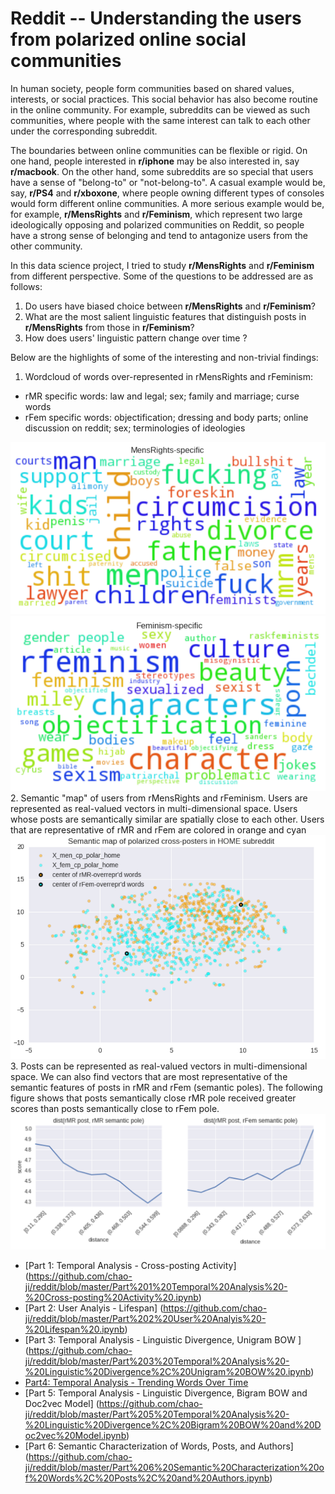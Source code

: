 # Reddit -- Understanding the users from polarized online social communities

In human society, people form communities based on shared values, interests, or social practices. This social behavior has also become routine in the online community. For example, subreddits can be viewed as such communities, where people with the same interest can talk to each other under the corresponding subreddit.

The boundaries between online communities can be flexible or rigid. On one hand, people interested in **r/iphone** may be also interested in, say **r/macbook**. On the other hand, some subreddits are so special that users have a sense of "belong-to" or "not-belong-to". A casual example would be, say, **r/PS4** and **r/xboxone**, where people owning different types of consoles would form different online communities. A more serious example would be, for example, **r/MensRights** and **r/Feminism**, which represent two large ideologically opposing and polarized communities on Reddit, so people have a strong sense of belonging and tend to antagonize users from the other community. 

In this data science project, I tried to study **r/MensRights** and **r/Feminism** from different perspective. Some of the questions to be addressed are as follows:

1. Do users have biased choice between **r/MensRights** and **r/Feminism**?
2. What are the most salient linguistic features that distinguish posts in **r/MensRights** from those in **r/Feminism**?
3. How does users' linguistic pattern change over time ?

Below are the highlights of some of the interesting and non-trivial findings:

1. Wordcloud of words over-represented in rMensRights and rFeminism: 
  * rMR specific words: law and legal; sex; family and marriage; curse words
  * rFem specific words: objectification; dressing and body parts; online discussion on reddit; sex; terminologies of ideologies
    
<img src="https://github.com/chao-ji/reddit/blob/master/wordcloud1.png" width="600">
<img src="https://github.com/chao-ji/reddit/blob/master/wordcloud2.png" width="600">
2. Semantic "map" of users from rMensRights and rFeminism. Users are represented as real-valued vectors in multi-dimensional space. Users whose posts are semantically similar are spatially close to each other. Users that are representative of rMR and rFem are colored in orange and cyan
<img src="https://github.com/chao-ji/reddit/blob/master/authorvec1.png" width="600">
3. Posts can be represented as real-valued vectors in multi-dimensional space. We can also find vectors that are most representative of the semantic features of posts in rMR and rFem (semantic poles). The following figure shows that posts semantically close rMR pole received greater scores than posts semantically close to rFem pole.
<img src="https://github.com/chao-ji/reddit/blob/master/score_sempoles.png" width="600">


* [Part 1: Temporal Analysis - Cross-posting Activity] (https://github.com/chao-ji/reddit/blob/master/Part%201%20Temporal%20Analysis%20-%20Cross-posting%20Activity%20.ipynb)
* [Part 2: User Analyis - Lifespan] (https://github.com/chao-ji/reddit/blob/master/Part%202%20User%20Analyis%20-%20Lifespan%20.ipynb)
* [Part 3: Temporal Analysis - Linguistic Divergence, Unigram BOW ] (https://github.com/chao-ji/reddit/blob/master/Part%203%20Temporal%20Analysis%20-%20Linguistic%20Divergence%2C%20Unigram%20BOW%20.ipynb)
* [Part4: Temporal Analysis - Trending Words Over Time](https://github.com/chao-ji/reddit/blob/master/Part%204%20Temporal%20Analysis%20-%20Trending%20Words%20Over%20Time.ipynb)
* [Part 5: Temporal Analysis - Linguistic Divergence, Bigram BOW and Doc2vec Model] (https://github.com/chao-ji/reddit/blob/master/Part%205%20Temporal%20Analysis%20-%20Linguistic%20Divergence%2C%20Bigram%20BOW%20and%20Doc2vec%20Model.ipynb)
* [Part 6: Semantic Characterization of Words, Posts, and Authors] (https://github.com/chao-ji/reddit/blob/master/Part%206%20Semantic%20Characterization%20of%20Words%2C%20Posts%2C%20and%20Authors.ipynb) 
